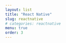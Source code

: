 ```yaml
---
layout: list
title: "React Native"
slug: reactnative
# categories: reactnative
menu: true
order: 3
---
```

